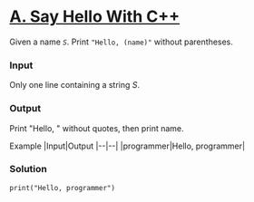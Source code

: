 # [A. Say Hello With C++](https://codeforces.com/group/MWSDmqGsZm/contest/219158/problem/A)

Given a name *`S`*. Print `"Hello, (name)"` without parentheses.

### Input
Only one line containing a string *S*.

### Output
Print "Hello, " without quotes, then print name.

Example
|Input|Output
|--|--|
|programmer|Hello, programmer|


### Solution
```
print("Hello, programmer")
```